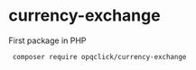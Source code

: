 # currency-exchange
First package in PHP


<code> composer require opqclick/currency-exchange </code>
